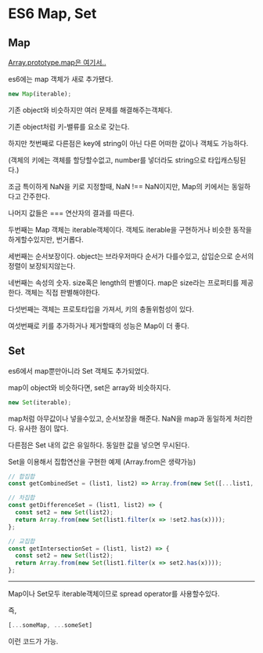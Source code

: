 # ES6 Map, Set

## Map

[Array.prototype.map은 여기서..](/javascript/prototype/Array/map)

es6에는 map 객체가 새로 추가됐다.

```js
new Map(iterable);
```

기존 object와 비슷하지만 여러 문제를 해결해주는객체다.

기존 object처럼 키-밸류를 요소로 갖는다.

하지만 첫번째로 다른점은 key에 string이 아닌 다른 어떠한 값이나 객체도 가능하다.

(객체의 키에는 객체를 할당할수없고, number를 넣더라도 string으로 타입캐스팅된다.)

조금 특이하게 NaN을 키로 지정할때, NaN !== NaN이지만, Map의 키에서는 동일하다고 간주한다.

나머지 값들은 === 연산자의 결과를 따른다.

두번째는 Map 객체는 iterable객체이다. 객체도 iterable을 구현하거나 비슷한 동작을 하게할수있지만, 번거롭다.

세번째는 순서보장이다. object는 브라우저마다 순서가 다를수있고, 삽입순으로 순서의 정렬이 보장되지않는다.

네번째는 속성의 숫자. size혹은 length의 판별이다. map은 size라는 프로퍼티를 제공한다. 객체는 직접 판별해야한다.

다섯번째는 객체는 프로토타입을 가져서, 키의 충돌위험성이 있다.

여섯번째로 키를 추가하거나 제거할때의 성능은 Map이 더 좋다.

## Set

es6에서 map뿐만아니라 Set 객체도 추가되었다.

map이 object와 비슷하다면, set은 array와 비슷하지다.

```js
new Set(iterable);
```

map처럼 아무값이나 넣을수있고, 순서보장을 해준다. NaN을 map과 동일하게 처리한다. 유사한 점이 많다.

다른점은 Set 내의 값은 유일하다. 동일한 값을 넣으면 무시된다.

Set을 이용해서 집합연산을 구현한 예제 (Array.from은 생략가능)

```js
// 합집합
const getCombinedSet = (list1, list2) => Array.from(new Set([...list1, ...list2]));

// 차집합
const getDifferenceSet = (list1, list2) => {
  const set2 = new Set(list2);
  return Array.from(new Set(list1.filter(x => !set2.has(x))));
};

// 교집합
const getIntersectionSet = (list1, list2) => {
  const set2 = new Set(list2);
  return Array.from(new Set(list1.filter(x => set2.has(x))));
};
```


------

Map이나 Set모두 iterable객체이므로 spread operator를 사용할수있다.

즉,

```js
[...someMap, ...someSet]
```

이런 코드가 가능.